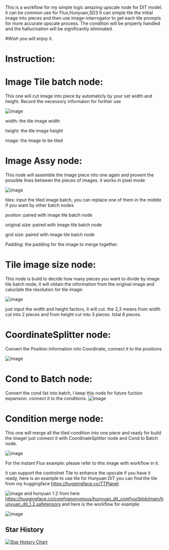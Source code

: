 This is a workflow for my simple logic amazing upscale node for DIT model. it can be common use for Flux,Hunyuan,SD3 It can simple tile the initial image into pieces and then use image-interrogator to get each tile prompts for more accurate upscale process. The condition will be properly handled and the hallucination will be significantly eliminated.

#Wish you will enjoy it.

# Instruction:

# Image Tile batch node:

This one will cut image into piece by automaticly by your set width and height.
Record the necessory informaion for further use

![image](https://github.com/user-attachments/assets/9e808b33-37ff-4800-abdf-a22cce9825c1)

width: the tile image width

height: the tile image height

image: the image to be tiled

# Image Assy node:
This node will assemble the image piece into one again and provent the possible lines between the pieces of images. it works in pixel mode

![image](https://github.com/user-attachments/assets/3f9e8ba9-0c79-4984-ae8e-90b3a8ce23f1)


tiles: input the tiled image batch, you can replace one of them in the middle if you want by other batch nodes

postion: paired with image tile batch node

original size: paired with image tile batch node

grid size: paired with image tile batch node

Padding: the padding for the image to merge together.

# Tile image size node:
This node is build to decide how many pieces you want to divide by image tile batch node, it will obtain the information from the original image and caluclate the resolution for tile image:

![image](https://github.com/user-attachments/assets/b3ef38df-a620-4930-9288-d0881cfe7148)

just input the width and height factors, it will cut. the 2,3 means from width cut into 2 pieces and from height cut into 3 pieces. total 6 pieces.

# CoordinateSplitter node:
Convert the Position information into Coordinate, connect it to the positions

![image](https://github.com/user-attachments/assets/25b73335-db42-4110-8138-6af07e45a8d8)


# Cond to Batch node:
Convert the cond list into batch, I keep this node for future fuction expansion. connect it to the conditions.
![image](https://github.com/user-attachments/assets/f92a9ddc-1a98-4687-8875-03802e916dd4)

# Condition merge node:
This one will merge all the tiled condition into one piece and ready for build the image!
just connect it with CoordinateSplitter node and Cond to Batch node.

![image](https://github.com/user-attachments/assets/3039c8a3-8284-4b71-a9de-4120723258c7)


For the instant Flux example: please refer to this image with workflow in it.

it can support the controlnet Tile to enhance the upscale if you have it ready, here is an example to use tile for Hunyuan DiT
you can find the tile from my huggingface https://huggingface.co/TTPlanet

![image](https://github.com/TTPlanetPig/Comfyui_TTP_Toolset/blob/main/examples/Flux_8Mega_Pixel_image_upscale_process.png)
and hunyuan 1.2 from here https://huggingface.co/comfyanonymous/hunyuan_dit_comfyui/blob/main/hunyuan_dit_1.2.safetensors
and here is the workflow for example:

![image](https://github.com/TTPlanetPig/Comfyui_TTP_Toolset/blob/main/examples/Hunyuan_8Mega_Pixel_image_upscale_process_with_tile_cn.png)


## Star History

[![Star History Chart](https://api.star-history.com/svg?repos=TTPlanetPig/Comfyui_TTP_Toolset&type=Date)](https://star-history.com/#TTPlanetPig/Comfyui_TTP_Toolset&Date)
